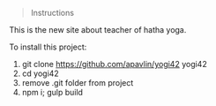 > Instructions

This is the new site about teacher of hatha yoga. 

To install this project:

1. git clone https://github.com/apavlin/yogi42 yogi42
2. cd yogi42
3. remove .git folder from project
4. npm i; gulp build